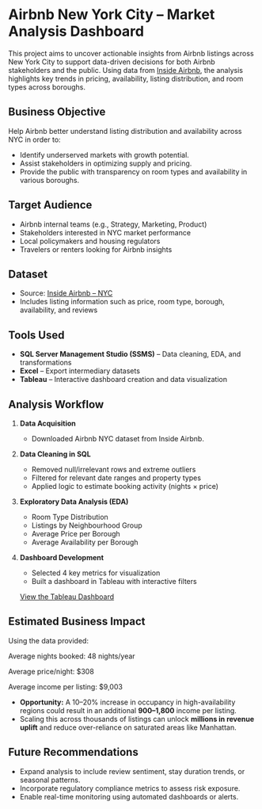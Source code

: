 # Airbnb New York City – Market Analysis Dashboard

This project aims to uncover actionable insights from Airbnb listings across New York City to support data-driven decisions for both Airbnb stakeholders and the public. Using data from [Inside Airbnb](https://insideairbnb.com/new-york-city/), the analysis highlights key trends in pricing, availability, listing distribution, and room types across boroughs.

## Business Objective

Help Airbnb better understand listing distribution and availability across NYC in order to:
- Identify underserved markets with growth potential.
- Assist stakeholders in optimizing supply and pricing.
- Provide the public with transparency on room types and availability in various boroughs.

## Target Audience

- Airbnb internal teams (e.g., Strategy, Marketing, Product)
- Stakeholders interested in NYC market performance
- Local policymakers and housing regulators
- Travelers or renters looking for Airbnb insights

## Dataset

- Source: [Inside Airbnb – NYC](https://insideairbnb.com/new-york-city/)
- Includes listing information such as price, room type, borough, availability, and reviews

## Tools Used

- **SQL Server Management Studio (SSMS)** – Data cleaning, EDA, and transformations
- **Excel** – Export intermediary datasets
- **Tableau** – Interactive dashboard creation and data visualization

## Analysis Workflow

1. **Data Acquisition**  
   - Downloaded Airbnb NYC dataset from Inside Airbnb.

2. **Data Cleaning in SQL**  
   - Removed null/irrelevant rows and extreme outliers  
   - Filtered for relevant date ranges and property types  
   - Applied logic to estimate booking activity (nights × price)

3. **Exploratory Data Analysis (EDA)**  
   - Room Type Distribution  
   - Listings by Neighbourhood Group  
   - Average Price per Borough  
   - Average Availability per Borough

4. **Dashboard Development**  
   - Selected 4 key metrics for visualization  
   - Built a dashboard in Tableau with interactive filters

   [View the Tableau Dashboard](https://public.tableau.com/views/AirbnbNewYork_17523314919030/Dashboard1)

## Estimated Business Impact

Using the data provided:

Average nights booked: 48 nights/year

Average price/night: $308

Average income per listing: $9,003

- **Opportunity:** A 10–20% increase in occupancy in high-availability regions could result in an additional **$900–$1,800** income per listing.  
- Scaling this across thousands of listings can unlock **millions in revenue uplift** and reduce over-reliance on saturated areas like Manhattan.

## Future Recommendations

- Expand analysis to include review sentiment, stay duration trends, or seasonal patterns.
- Incorporate regulatory compliance metrics to assess risk exposure.
- Enable real-time monitoring using automated dashboards or alerts.
